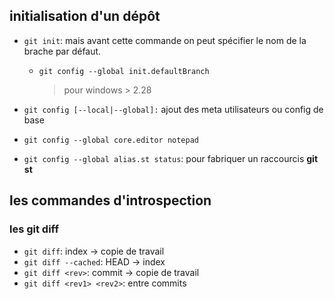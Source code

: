 ## initialisation d'un dépôt

* `git init`: mais avant cette commande on peut spécifier le nom de la brache par défaut.

  - `git config --global init.defaultBranch`
    > pour windows > 2.28

* `git config [--local|--global]:` ajout des meta utilisateurs ou config de base
* `git config --global core.editor notepad`

* `git config --global alias.st status`: pour fabriquer un raccourcis **git st**

## les commandes d'introspection

### les git diff

* `git diff`: index -> copie de travail
* `git diff --cached`: HEAD -> index
* `git diff <rev>`: commit -> copie de travail
* `git diff <rev1> <rev2>`: entre commits